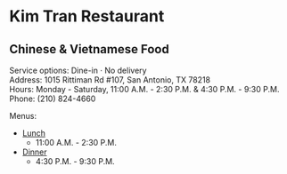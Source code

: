 <link rel="stylesheet" href="assets/css/style.css">

# Kim Tran Restaurant

## Chinese & Vietnamese Food

Service options: Dine-in · No delivery \
Address: 1015 Rittiman Rd #107, San Antonio, TX 78218 \
Hours: Monday - Saturday, 11:00 A.M. - 2:30 P.M. & 4:30 P.M. - 9:30 P.M.\
Phone: (210) 824-4660

Menus:
- [Lunch](https://docs.google.com/document/d/1_OoSYnliNCvDhjTyLN1kUuxQUXdEcdoVT11bJpu7yXA/edit?usp=sharing)
    - 11:00 A.M. - 2:30 P.M.
- [Dinner](https://docs.google.com/document/d/1wcnKDoiKsIGep2qRoAjHPQFnzrO1-3YAgPX9B8X0JoE/edit?usp=sharing)
    - 4:30 P.M. - 9:30 P.M.
